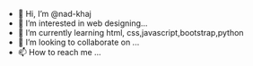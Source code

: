 - 👋 Hi, I’m @nad-khaj
- 👀 I’m interested in web designing...
- 🌱 I’m currently learning html, css,javascript,bootstrap,python
- 💞️ I’m looking to collaborate on ...
- 📫 How to reach me ...

<!---
nad-khaj/nad-khaj is a ✨ special ✨ repository because its `README.md` (this file) appears on your GitHub profile.
You can click the Preview link to take a look at your changes.
--->

